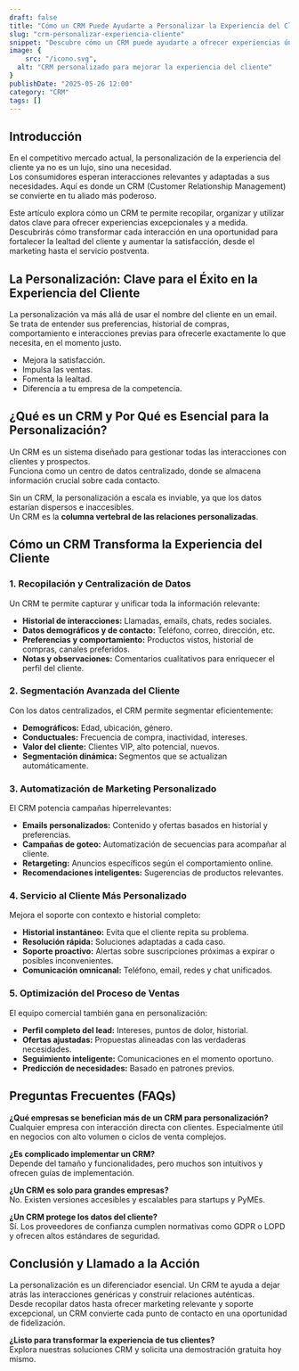 ```yaml
---
draft: false
title: "Cómo un CRM Puede Ayudarte a Personalizar la Experiencia del Cliente"
slug: "crm-personalizar-experiencia-cliente"
snippet: "Descubre cómo un CRM puede ayudarte a ofrecer experiencias únicas y personalizadas a tus clientes, optimizando cada interacción desde el marketing hasta el servicio postventa."
image: {
    src: "/icono.svg",
  alt: "CRM personalizado para mejorar la experiencia del cliente"
}
publishDate: "2025-05-26 12:00"
category: "CRM"
tags: []
---
```


## Introducción

En el competitivo mercado actual, la personalización de la experiencia del cliente ya no es un lujo, sino una necesidad.  
Los consumidores esperan interacciones relevantes y adaptadas a sus necesidades. Aquí es donde un CRM (Customer Relationship Management) se convierte en tu aliado más poderoso.

Este artículo explora cómo un CRM te permite recopilar, organizar y utilizar datos clave para ofrecer experiencias excepcionales y a medida.  
Descubrirás cómo transformar cada interacción en una oportunidad para fortalecer la lealtad del cliente y aumentar la satisfacción, desde el marketing hasta el servicio postventa.

## La Personalización: Clave para el Éxito en la Experiencia del Cliente

La personalización va más allá de usar el nombre del cliente en un email.  
Se trata de entender sus preferencias, historial de compras, comportamiento e interacciones previas para ofrecerle exactamente lo que necesita, en el momento justo.

- Mejora la satisfacción.
- Impulsa las ventas.
- Fomenta la lealtad.
- Diferencia a tu empresa de la competencia.

## ¿Qué es un CRM y Por Qué es Esencial para la Personalización?

Un CRM es un sistema diseñado para gestionar todas las interacciones con clientes y prospectos.  
Funciona como un centro de datos centralizado, donde se almacena información crucial sobre cada contacto.

Sin un CRM, la personalización a escala es inviable, ya que los datos estarían dispersos e inaccesibles.  
Un CRM es la **columna vertebral de las relaciones personalizadas**.

## Cómo un CRM Transforma la Experiencia del Cliente

### 1. Recopilación y Centralización de Datos

Un CRM te permite capturar y unificar toda la información relevante:

- **Historial de interacciones:** Llamadas, emails, chats, redes sociales.
- **Datos demográficos y de contacto:** Teléfono, correo, dirección, etc.
- **Preferencias y comportamiento:** Productos vistos, historial de compras, canales preferidos.
- **Notas y observaciones:** Comentarios cualitativos para enriquecer el perfil del cliente.

### 2. Segmentación Avanzada del Cliente

Con los datos centralizados, el CRM permite segmentar eficientemente:

- **Demográficos:** Edad, ubicación, género.
- **Conductuales:** Frecuencia de compra, inactividad, intereses.
- **Valor del cliente:** Clientes VIP, alto potencial, nuevos.
- **Segmentación dinámica:** Segmentos que se actualizan automáticamente.

### 3. Automatización de Marketing Personalizado

El CRM potencia campañas hiperrelevantes:

- **Emails personalizados:** Contenido y ofertas basados en historial y preferencias.
- **Campañas de goteo:** Automatización de secuencias para acompañar al cliente.
- **Retargeting:** Anuncios específicos según el comportamiento online.
- **Recomendaciones inteligentes:** Sugerencias de productos relevantes.

### 4. Servicio al Cliente Más Personalizado

Mejora el soporte con contexto e historial completo:

- **Historial instantáneo:** Evita que el cliente repita su problema.
- **Resolución rápida:** Soluciones adaptadas a cada caso.
- **Soporte proactivo:** Alertas sobre suscripciones próximas a expirar o posibles inconvenientes.
- **Comunicación omnicanal:** Teléfono, email, redes y chat unificados.

### 5. Optimización del Proceso de Ventas

El equipo comercial también gana en personalización:

- **Perfil completo del lead:** Intereses, puntos de dolor, historial.
- **Ofertas ajustadas:** Propuestas alineadas con las verdaderas necesidades.
- **Seguimiento inteligente:** Comunicaciones en el momento oportuno.
- **Predicción de necesidades:** Basado en patrones previos.

## Preguntas Frecuentes (FAQs)

**¿Qué empresas se benefician más de un CRM para personalización?**  
Cualquier empresa con interacción directa con clientes. Especialmente útil en negocios con alto volumen o ciclos de venta complejos.

**¿Es complicado implementar un CRM?**  
Depende del tamaño y funcionalidades, pero muchos son intuitivos y ofrecen guías de implementación.

**¿Un CRM es solo para grandes empresas?**  
No. Existen versiones accesibles y escalables para startups y PyMEs.

**¿Un CRM protege los datos del cliente?**  
Sí. Los proveedores de confianza cumplen normativas como GDPR o LOPD y ofrecen altos estándares de seguridad.

## Conclusión y Llamado a la Acción

La personalización es un diferenciador esencial. Un CRM te ayuda a dejar atrás las interacciones genéricas y construir relaciones auténticas.  
Desde recopilar datos hasta ofrecer marketing relevante y soporte excepcional, un CRM convierte cada punto de contacto en una oportunidad de fidelización.

**¿Listo para transformar la experiencia de tus clientes?**  
Explora nuestras soluciones CRM y solicita una demostración gratuita hoy mismo.
